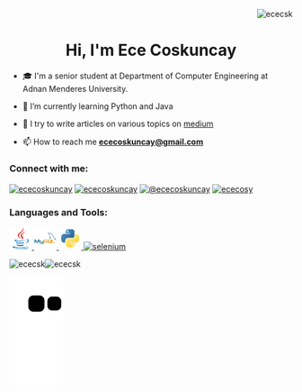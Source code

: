 
<p align="right"> <img src="https://komarev.com/ghpvc/?username=ececsk&label=Profile%20views&color=blueviolet&style=flat" alt="ececsk" /> </p>
<h1 align="center"> Hi, I'm Ece Coskuncay </h1>

</p align="left">

- 🎓  I'm a senior student at Department of Computer Engineering at Adnan Menderes University. 

- 🌱 I’m currently learning Python and Java

- 📝 I try to write articles on various topics on [medium](https://medium.com/@ececoskuncay)

- 📫 How to reach me **ececoskuncay@gmail.com**

<h3 align="left">Connect with me:</h3>
 
<a href="https://linkedin.com/in/ececoskuncay" target="blank"><img align="center" src="https://raw.githubusercontent.com/rahuldkjain/github-profile-readme-generator/master/src/images/icons/Social/linked-in-alt.svg" alt="ececoskuncay" height="30" width="40" /></a>
<a href="https://instagram.com/ececoskuncay" target="blank"><img align="center" src="https://raw.githubusercontent.com/rahuldkjain/github-profile-readme-generator/master/src/images/icons/Social/instagram.svg" alt="ececoskuncay" height="30" width="40" /></a>
<a href="https://medium.com/@ececoskuncay" target="blank"><img align="center" src="https://raw.githubusercontent.com/rahuldkjain/github-profile-readme-generator/master/src/images/icons/Social/medium.svg" alt="@ececoskuncay" height="30" width="40" /></a>
<a href="https://www.hackerrank.com/ececosy" target="blank"><img align="center" src="https://raw.githubusercontent.com/rahuldkjain/github-profile-readme-generator/master/src/images/icons/Social/hackerrank.svg" alt="ececosy" height="30" width="40" /></a>


<h3 align="left">Languages and Tools:</h3>
<p align="left"><a href="https://www.java.com" target="_blank" rel="noreferrer"> <img src="https://raw.githubusercontent.com/devicons/devicon/master/icons/java/java-original.svg" alt="java" width="40" height="40"/> </a> <a href="https://www.mysql.com/" target="_blank" rel="noreferrer"> <img src="https://raw.githubusercontent.com/devicons/devicon/master/icons/mysql/mysql-original-wordmark.svg" alt="mysql" width="40" height="40"/> </a> <a href="https://www.python.org" target="_blank" rel="noreferrer"> <img src="https://raw.githubusercontent.com/devicons/devicon/master/icons/python/python-original.svg" alt="python" width="40" height="40"/> </a> <a href="https://www.selenium.dev" target="_blank" rel="noreferrer"> <img src="https://raw.githubusercontent.com/detain/svg-logos/780f25886640cef088af994181646db2f6b1a3f8/svg/selenium-logo.svg" alt="selenium" width="40" height="40"/> </a> </p>

<p><img align="left" src="https://github-readme-stats.vercel.app/api/top-langs?username=ececsk&show_icons=true&locale=en&layout=compact" alt="ececsk" /></p>


<p>&nbsp;<img align="left" src="https://github-readme-stats.vercel.app/api?username=ececsk&show_icons=true&locale=en" alt="ececsk" /></p>



![Snake animation](https://github.com/ececsk/ececsk/blob/output/github-contribution-grid-snake.svg)
